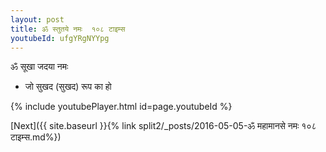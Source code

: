 ```yaml
---
layout: post
title: ॐ स्तुतये नमः  १०८ टाइम्स
youtubeId: ufgYRgNYYpg
---
```

 
 
 ॐ सूखा जदया नमः  
 
 -  जो सुखद (सुखद) रूप का हो 
 
  
 
  
 
 
 
 
 
 


{% include youtubePlayer.html id=page.youtubeId %}
 
[Next]({{ site.baseurl }}{% link  split2/_posts/2016-05-05-ॐ महामानसे नमः १०८ टाइम्स.md%})
 
